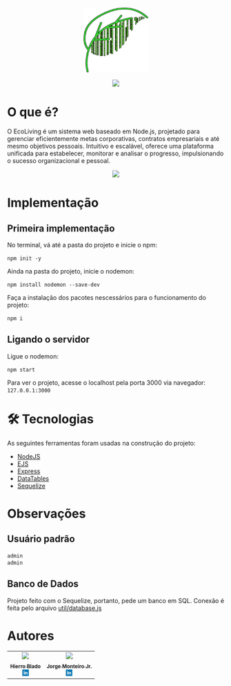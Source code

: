 <p align="center">
    <img width="150" height="150" src="public/imgs/ecudado.png">
</p>
<p align="center">
    <img src="https://img.shields.io/badge/ecoliving-v1.2-darkgreen">    
</p>

# O que é?
O EcoLiving é um sistema web baseado em Node.js, projetado para gerenciar eficientemente metas corporativas, contratos empresariais e até mesmo objetivos pessoais. Intuitivo e escalável, oferece uma plataforma unificada para estabelecer, monitorar e analisar o progresso, impulsionando o sucesso organizacional e pessoal.
<p align="center">
    <img src="https://i.imgur.com/YXbTA7s.png">    
</p>

# Implementação
## Primeira implementação
No terminal, vá até a pasta do projeto e inicie o npm:
```
npm init -y
```
Ainda na pasta do projeto, inicie o nodemon:
```
npm install nodemon --save-dev
```
Faça a instalação dos pacotes nescessários para o funcionamento do projeto:
```
npm i
```
## Ligando o servidor

Ligue o nodemon:
```
npm start
```
Para ver o projeto, acesse o localhost pela porta 3000 via navegador: ``` 127.0.0.1:3000 ```
# 🛠 Tecnologias
As seguintes ferramentas foram usadas na construção do projeto:
- [NodeJS](https://nodejs.org/)
- [EJS](https://ejs.co/)
- [Express](https://expressjs.com/pt-br/)
- [DataTables](https://datatables.net/)
- [Sequelize](https://sequelize.org/)

# Observações
## Usuário padrão
```
admin
admin
```
## Banco de Dados
Projeto feito com o Sequelize, portanto, pede um banco em SQL. Conexão é feita pelo arquivo [util/database.js](https://github.com/hlink27/eco-living/blob/main/util/database.js)
# Autores
<table>
  <tr>
    <td align="center">
        <a href="https://github.com/hlink27"><img src="https://avatars.githubusercontent.com/u/79893038?v=4" width="100px;"/><br/>
            <sub><b>Hierro Blado</b></sub>
        </a><br/>
        <a href="https://www.linkedin.com/in/hierro-blado-154122163/">
            <img src="https://github.com/edent/SuperTinyIcons/blob/master/images/svg/linkedin.svg" width="15px;">
        </a>
      </td>
      <td align="center">
        <a href="https://github.com/jmo-jr"><img src="https://avatars.githubusercontent.com/u/7461416?v=4" width="100px;"/><br/>
            <sub><b>Jorge Monteiro Jr.</b></sub>
        </a><br/>
        <a href="https://www.linkedin.com/in/jorgemonteirojr/">
            <img src="https://github.com/edent/SuperTinyIcons/blob/master/images/svg/linkedin.svg" width="15px;">
        </a>
      </td>
  </tr>
</table>

